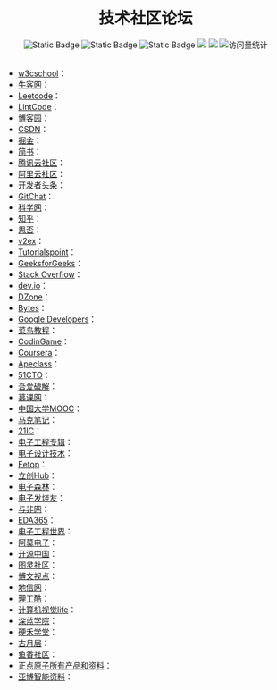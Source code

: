 <div align="center">
<h1>技术社区论坛</h1>
</div>


<div align="center">
    <img alt="Static Badge" src="https://img.shields.io/badge/QQ-1482275402-red">
    <img alt="Static Badge" src="https://img.shields.io/badge/%E5%BE%AE%E4%BF%A1-lizhengxiao99-green">
    <img alt="Static Badge" src="https://img.shields.io/badge/Email-dauger%40126.com-brown">
    <a href="https://blog.csdn.net/daoge2666/"><img src="https://img.shields.io/badge/CSDN-论坛-c32136" /></a>
    <a href="https://www.zhihu.com/people/dao-ge-92-60/"><img src="https://img.shields.io/badge/Zhihu-知乎-blue" /></a>
    <img src="https://komarev.com/ghpvc/?username=LiZhengXiao99&label=Views&color=0e75b6&style=flat" alt="访问量统计" />
</div>

<br/>

* [w3cschool](http://www.w3school.com.cn/)：
* [牛客网](https://www.nowcoder.com/)：
* [Leetcode](https://eetcode.cn/)：
* [LintCode](https://www.lintcode.com/)：
* [博客园](https://www.cnblogs.com/)：
* [CSDN](https://www.csdn.net/)：
* [掘金](juejin.cn/)：
* [简书](https://www.jianshu.com/)：
* [腾讯云社区](https://cloud.tencent.com/developer)：
* [阿里云社区](https://yq.aliyun.com)：
* [开发者头条](https://toutiao.io/)：
* [GitChat](https://gitbook.cn/)：
* [科学网](https://www.sciencenet.cn/)：
* [知乎](https://www.zhihu.com/)：
* [思否](https://segmentfault.com/)：
* [v2ex](https://www.v2ex.com/)：
* [Tutorialspoint](http://www.tutorialspoint.com/)：
* [GeeksforGeeks](http://www.geeksforgeeks.org/)：
* [Stack Overflow](https://stackoverflow.com)：
* [dev.io](https://dev.to/)：
* [DZone](https://dzone.com/)：
* [Bytes](https://bytes.com/)：
* [Google Developers](https://developers.google.com/)：
* [菜鸟教程](https://www.runoob.com/)：
* [CodinGame](https://www.codingame.com/)：
* [Coursera](https://www.coursera.org/)：
* [Apeclass](http://www.apeclass.com/)：
* [51CTO](http://www.51cto.com)：
* [吾爱破解](http://www.52pojie.cn/forum.php)：
* [慕课网](https://www.imooc.com/)：
* [中国大学MOOC](https://www.icourse163.org/)：
* [马克笔记](https://www.markbj.com/)：
* [21IC](https://bbs.21ic.com/)：
* [电子工程专辑](https://www.eet-china.com/)：
* [电子设计技术](https://www.ednchina.com/)：
* [Eetop](https://bbs.eetop.cn/)：
* [立创Hub](https://oshwhub.com/)：
* [电子森林](https://www.eetree.cn/)：
* [电子发烧友](https://www.elecfans.com/)：
* [与非网](https://www.eefocus.com/)：
* [EDA365](https://www.eda365.com/forum.php)：
* [电子工程世界](http://www.eeworld.com.cn/)：
* [阿莫电子](https://www.amobbs.com/archiver/)：
* [开源中国](https://www.oschina.net/)：
* [图灵社区](https://www.ituring.com.cn/)：
* [博文视点](http://www.broadview.com.cn/)：
* [地信网](http://bbs.3s001.com/)：
* [理工酷](https://www.ligongku.com/group/2)：
* [计算机视觉life](https://cvlife.net/)：
* [深蓝学院](https://www.shenlanxueyuan.com/)：
* [硬禾学堂](https://class.eetree.cn/)：
* [古月居](https://www.guyuehome.com/)：
* [鱼香社区](https://fishros.org.cn/forum/)：
* [正点原子所有产品和资料](http://www.openedv.com/docs/index.html)：
* [亚博智能资料](https://www.yahboom.com/study)：